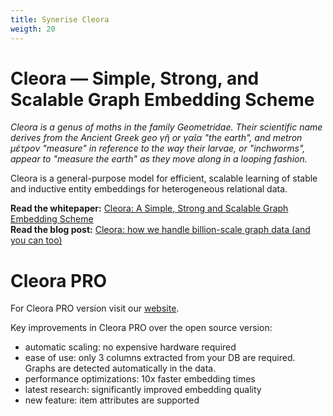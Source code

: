 ```yaml
---
title: Synerise Cleora
weigth: 20
---
```


# Cleora — Simple, Strong, and Scalable Graph Embedding Scheme

*Cleora is a genus of moths in the family Geometridae. Their scientific name derives from the Ancient Greek geo γῆ or γαῖα "the earth", and metron μέτρον "measure" in reference to the way their larvae, or "inchworms", appear to "measure the earth" as they move along in a looping fashion.*

Cleora is a general-purpose model for efficient, scalable learning of stable and inductive entity embeddings for heterogeneous relational data.

**Read the whitepaper:** [Cleora: A Simple, Strong and Scalable Graph Embedding Scheme](https://arxiv.org/pdf/2102.02302.pdf)  
**Read the blog post:** [Cleora: how we handle billion-scale graph data (and you can too)](https://sair.synerise.com/cleora-how-we-handle-billion-scale-graph-data-and-you-can-too-2/)

# Cleora PRO 
For Cleora PRO version visit our [website](https://www.cleora.ai/).

Key improvements in Cleora PRO over the open source version:

- automatic scaling: no expensive hardware required
- ease of use: only 3 columns extracted from your DB are required. Graphs are detected automatically in the data.
- performance optimizations: 10x faster embedding times
- latest research: significantly improved embedding quality
- new feature: item attributes are supported